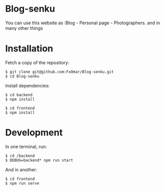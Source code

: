 # Blog-senku
 You can use this website as :Blog - Personal page - Photographers. and in many other things

# Installation
Fetch a copy of the repository:
```
$ git clone git@github.com:FxOmar/Blog-senku.git
$ cd Blog-senku
```
Install dependencies:
```
$ cd backend
$ npm install
```
```
$ cd frontend
$ npm install
```
# Development
In one terminal, run:
```
$ cd /backend
$ DEBUG=backend* npm run start
```
And in another:
```
$ cd frontend
$ npm run serve
```